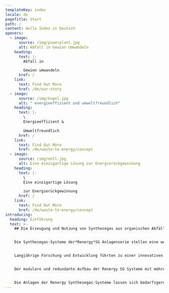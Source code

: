 ```yaml
---
templateKey: index
locale: de
pageTitle: Start
path: /
content: Hello Index in Deutsch
openers:
  - image:
      source: /img/powerplant.jpg
      alt: Abfall in Gewinn Umwandeln
    heading:
      text: |-
        Abfall in 

        Gewinn umwandeln
      href: /
    link:
      text: Find Out More
      href: /de/our-story
  - image:
      source: /img/kugel.jpg
      alt: " energieeffizient und umweltfreundlich"
    heading:
      text: |-
        \
        Energieeffizient &

        Umweltfreundlich
      href: /
    link:
      text: Find Out More
      href: /de/waste-to-energy/concept
  - image:
      source: /img/müll.jpg
      alt: Eine einzigartige Lösung zur Energierückgewinnung
    heading:
      text: |-
        \
        Eine einzigartige Lösung 

        zur Energierückgewinnung
      href: /
    link:
      text: Find Out More
      href: /de/waste-to-energy/concept
introducing:
  heading: Einführung
  text: >-
    ## Die Erzeugung und Nutzung von Synthesegas aus organischen Abfällen


    Die Synthesegas-Systeme der*Renergy*SG Anlagenserie stellen eine weltweit einzigartige Lösung zur Energierückgewinnung aus organischen Abfällen aller Art dar.\ Mit dem in der Anlage erzeugten Synthesegas werden über Gasmotoren Generatoren zur Erzeugung von elektrischem Strom angetrieben. Dies ermöglicht u.a. die Stromeinspeisung in öffentliche Netze.


    Langjährige Forschung und Entwicklung führten zu einer innovativen Technologie, der Synthesegasproduktion ohne prozesstechnische Rauchgase, die in den Anlagen der Renergy Synthesegas-Systeme (Renergy SG Serie) Anwendung findet. Das durch Patente geschützte Renergy-TCP® (Thermolytic Cracking Process) vermeidet dabei die bekannten Nachteile von konventionellen Pyrolyse-, Vergasungs- oder Verbrennungstechnologien, wie zum Beispiel die Entstehung unerwünschter Nebenprodukte oder den notwendigen Einsatz aufwändiger Anlagen zur Rauchgasreinigung.


    Der modulare und redundante Aufbau der Renergy SG Systeme mit mehreren Produktionslinien gewährleistet einen kontinuierlichen Betrieb, auch während Wartungs- oder Reparaturarbeiten.


    Die Anlagen der Renergy Synthesegas-Systeme lassen sich bedarfsgerecht anpassen und tragen damit dem steigendem Abfallaufkommen und gleichzeitig wachsendem Energiebedarf in Kommunen und Ballungsgebieten Rechnung.
---
```


